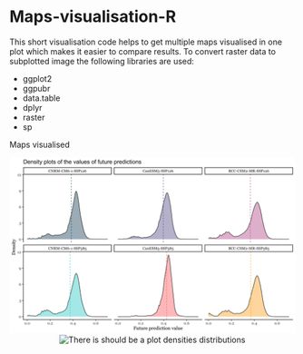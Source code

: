 # Maps-visualisation-R

This short visualisation code helps to get multiple maps visualised in one plot which makes it easier to compare results.
To convert raster data to subplotted image the following libraries are used:

* ggplot2
* ggpubr
* data.table
* dplyr
* raster
* sp

Maps visualised

<div align="center">
 <img src="plots/future_predictions_densities.png" alt="There is should be a plot densities distributions">
 <br>
</div>


<div align="center">
 <img src="plots/future_predictions_maps.png" alt="There is should be a plot densities distributions">
 <br>
</div>

